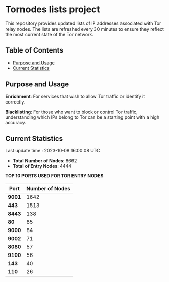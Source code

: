 # Tornodes lists project

This repository provides updated lists of IP addresses associated with Tor relay nodes. The lists are refreshed every 30 minutes to ensure they reflect the most current state of the Tor network.

## Table of Contents

- [Purpose and Usage](#purpose-and-usage)
- [Current Statistics](#current-statistics)


## Purpose and Usage

**Enrichment**: For services that wish to allow Tor traffic or identify it correctly.

**Blacklisting**: For those who want to block or control Tor traffic, understanding which IPs belong to Tor can be a starting point with a high accuracy.

## Current Statistics

Last update time : 2023-10-08 16:00:08 UTC

- **Total Number of Nodes**: 8662
- **Total of Entry Nodes**: 4444

**TOP 10 PORTS USED FOR TOR ENTRY NODES**

| **Port** | **Number of Nodes** |
|------|-----------------|
| **9001**   | 1642  |
| **443**   | 1513  |
| **8443**   | 138  |
| **80**   | 85  |
| **9000**   | 84  |
| **9002**   | 71  |
| **8080**   | 57  |
| **9100**   | 56  |
| **143**   | 40  |
| **110**   | 26  |

